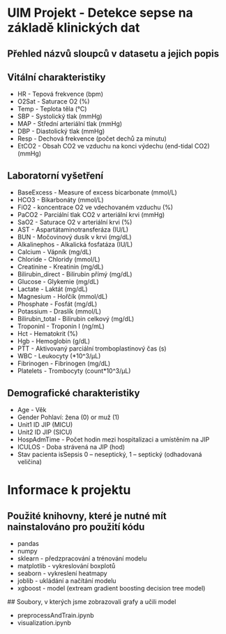 # UIM Projekt - Detekce sepse na základě klinických dat

<h2><strong>Přehled názvů sloupců v datasetu a jejich popis</strong></h2>

<h2>Vitální charakteristiky</h2>
    <ul>
        <li>HR - Tepová frekvence (bpm)</li>
        <li>O2Sat - Saturace O2 (%)</li>
        <li>Temp - Teplota těla (°C)</li>
        <li>SBP - Systolický tlak (mmHg)</li>
        <li>MAP - Střední arteriální tlak (mmHg)</li>
        <li>DBP - Diastolický tlak (mmHg)</li>
        <li>Resp - Dechová frekvence (počet dechů za minutu)</li>
        <li>EtCO2 - Obsah CO2 ve vzduchu na konci výdechu (end-tidal CO2) (mmHg)</li>
    </ul>

<h2>Laboratorní vyšetření</h2>
    <ul>
        <li>BaseExcess - Measure of excess bicarbonate (mmol/L)</li>
        <li>HCO3 - Bikarbonáty (mmol/L)</li>
        <li>FiO2 - koncentrace O2 ve vdechovaném vzduchu (%)</li>
        <li>PaCO2 - Parciální tlak CO2 v arteriální krvi (mmHg)</li>
        <li>SaO2 - Saturace O2 v arteriální krvi (%)</li>
        <li>AST - Aspartátaminotransferáza (IU/L)</li>
        <li>BUN - Močovinový dusík v krvi (mg/dL)</li>
        <li>Alkalinephos - Alkalická fosfatáza (IU/L)</li>
        <li>Calcium - Vápník (mg/dL)</li>
        <li>Chloride - Chloridy (mmol/L)</li>
        <li>Creatinine - Kreatinin (mg/dL)</li>
        <li>Bilirubin_direct - Bilirubin přímý (mg/dL)</li>
        <li>Glucose - Glykemie (mg/dL)</li>
        <li>Lactate - Laktát (mg/dL)</li>
        <li>Magnesium - Hořčík (mmol/dL)</li>
        <li>Phosphate - Fosfát (mg/dL)</li>
        <li>Potassium - Draslík (mmol/L)</li>
        <li>Bilirubin_total - Bilirubin celkový (mg/dL)</li>
        <li>TroponinI - Troponin I (ng/mL)</li>
        <li>Hct - Hematokrit (%)</li>
        <li>Hgb - Hemoglobin (g/dL)</li>
        <li>PTT - Aktivovaný parciální tromboplastinový čas (s)</li>
        <li>WBC - Leukocyty (*10^3/µL)</li>
        <li>Fibrinogen - Fibrinogen (mg/dL)</li>
        <li>Platelets - Trombocyty (count*10^3/µL)</li>
    </ul>

<h2>Demografické charakteristiky</h2>
    <ul>
        <li>Age - Věk</li>
        <li>Gender Pohlaví: žena (0) or muž (1)</li>
        <li>Unit1 ID JIP (MICU)</li>
        <li>Unit2 ID JIP (SICU)</li>
        <li>HospAdmTime - Počet hodin mezi hospitalizaci a umístěním na JIP</li>
        <li>ICULOS - Doba strávená na JIP (hod)</li>
        <li>Stav pacienta isSepsis 0 – neseptický, 1 – septický (odhadovaná veličina)</li>
    </ul>


# Informace k projektu
## Použité knihovny, které je nutné mít nainstalováno pro použití kódu
<ul>
    <li>pandas</li>
    <li>numpy</li>
    <li>sklearn - předzpracování a trénování modelu</li>
    <li>matplotlib - vykreslování boxplotů</li>
    <li>seaborn - vykreslení heatmapy</li>
    <li>joblib - ukládání a načítání modelu</li>
    <li>xgboost - model (extream gradient boosting decision tree model)</li>
</ul>

## Soubory, v kterých jsme zobrazovali grafy a učili model
<ul>
    <li>preprocessAndTrain.ipynb</li>
    <li>visualization.ipynb</li>
</ul>